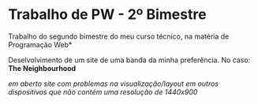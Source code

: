 # Trabalho de PW - 2º Bimestre
 Trabalho do segundo bimestre do meu curso técnico, na matéria de Programação Web*
 
 Deselvolvimento de um site de uma banda da minha preferência.
 No caso:
    **The Neighbourhood**
 
 *em aberto*
 *site com problemas na visualização/layout em outros dispositivos que não contém uma resolução de 1440x900*